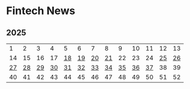# Fintech News



## 2025

|                               |                               |                               |                               |                               |                               |                               |                               |                               |                               |                               |                               |                               |
| ----------------------------- | ----------------------------- | ----------------------------- | ----------------------------- | ----------------------------- | ----------------------------- | ----------------------------- | ----------------------------- | ----------------------------- | ----------------------------- | ----------------------------- | ----------------------------- | ----------------------------- |
| 1                             | 2                             | 3                             | 4                             | 5                             | 6                             | 7                             | 8                             | 9                             | 10                            | 11                            | 12                            | 13                            |
| 14                            | 15                            | 16                            | 17                            | [18](docs/2025/18/2025_18.md) | [19](docs/2025/19/2025_19.md) | [20](docs/2025/20/2025_20.md) | [21](docs/2025/21/2025_21.md) | 22                            | 23                            | 24                            | [25](docs/2025/25/2025_25.md) | [26](docs/2025/26/2025_26.md) |
| [27](docs/2025/27/2025_27.md) | [28](docs/2025/28/2025_28.md) | [29](docs/2025/29/2025_29.md) | [30](docs/2025/30/2025_30.md) | [31](docs/2025/31/2025_31.md) | [32](docs/2025/32/2025_32.md) | [33](docs/2025/33/2025_33.md) | [34](docs/2025/34/2025_34.md) | [35](docs/2025/35/2025_35.md) | [36](docs/2025/36/2025_36.md) | [37](docs/2025/37/2025_37.md) | 38                            | 39                            |
| 40                            | 41                            | 42                            | 43                            | 44                            | 45                            | 46                            | 47                            | 48                            | 49                            | 50                            | 51                            | 52                            |

